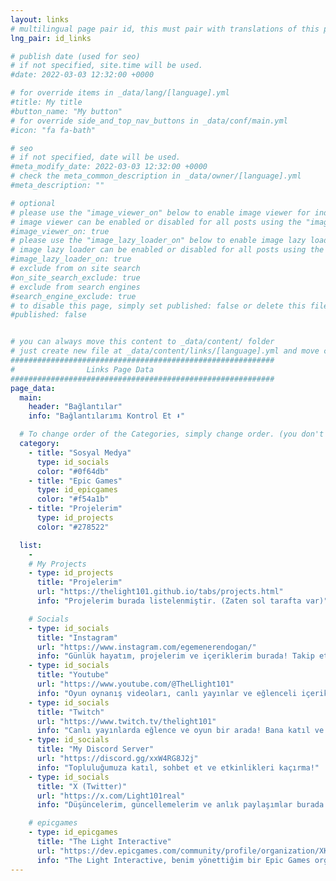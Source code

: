 ```yaml
---
layout: links
# multilingual page pair id, this must pair with translations of this page. (This name must be unique)
lng_pair: id_links

# publish date (used for seo)
# if not specified, site.time will be used.
#date: 2022-03-03 12:32:00 +0000

# for override items in _data/lang/[language].yml
#title: My title
#button_name: "My button"
# for override side_and_top_nav_buttons in _data/conf/main.yml
#icon: "fa fa-bath"

# seo
# if not specified, date will be used.
#meta_modify_date: 2022-03-03 12:32:00 +0000
# check the meta_common_description in _data/owner/[language].yml
#meta_description: ""

# optional
# please use the "image_viewer_on" below to enable image viewer for individual pages or posts (_posts/ or [language]/_posts folders).
# image viewer can be enabled or disabled for all posts using the "image_viewer_posts: true" setting in _data/conf/main.yml.
#image_viewer_on: true
# please use the "image_lazy_loader_on" below to enable image lazy loader for individual pages or posts (_posts/ or [language]/_posts folders).
# image lazy loader can be enabled or disabled for all posts using the "image_lazy_loader_posts: true" setting in _data/conf/main.yml.
#image_lazy_loader_on: true
# exclude from on site search
#on_site_search_exclude: true
# exclude from search engines
#search_engine_exclude: true
# to disable this page, simply set published: false or delete this file
#published: false


# you can always move this content to _data/content/ folder
# just create new file at _data/content/links/[language].yml and move content below.
###########################################################
#                Links Page Data
###########################################################
page_data:
  main:
    header: "Bağlantılar"
    info: "Bağlantılarımı Kontrol Et ⬇️"

  # To change order of the Categories, simply change order. (you don't need to change list order.)
  category:
    - title: "Sosyal Medya"
      type: id_socials
      color: "#0f64db"
    - title: "Epic Games"
      type: id_epicgames
      color: "#f54a1b"
    - title: "Projelerim"
      type: id_projects
      color: "#278522"

  list:
    -
    # My Projects
    - type: id_projects
      title: "Projelerim"
      url: "https://thelight101.github.io/tabs/projects.html"
      info: "Projelerim burada listelenmiştir. (Zaten sol tarafta var)"

    # Socials
    - type: id_socials
      title: "Instagram"
      url: "https://www.instagram.com/egemenerendogan/"
      info: "Günlük hayatım, projelerim ve içeriklerim burada! Takip etmeyi unutma."
    - type: id_socials
      title: "Youtube"
      url: "https://www.youtube.com/@TheLlight101"
      info: "Oyun oynanış videoları, canlı yayınlar ve eğlenceli içerikler burada! Topluluğa katılmak için abone ol."
    - type: id_socials
      title: "Twitch"
      url: "https://www.twitch.tv/thelight101"
      info: "Canlı yayınlarda eğlence ve oyun bir arada! Bana katıl ve sohbete dahil ol."
    - type: id_socials
      title: "My Discord Server"
      url: "https://discord.gg/xxW4RG8J2j"
      info: "Topluluğumuza katıl, sohbet et ve etkinlikleri kaçırma!"
    - type: id_socials
      title: "X (Twitter)"
      url: "https://x.com/Light101real"
      info: "Düşüncelerim, güncellemelerim ve anlık paylaşımlar burada. Takip et!"

    # epicgames
    - type: id_epicgames
      title: "The Light Interactive"
      url: "https://dev.epicgames.com/community/profile/organization/XKKM/the-light-interactive"
      info: "The Light Interactive, benim yönettiğim bir Epic Games organizasyonudur."
---
```

